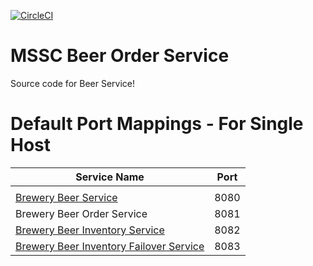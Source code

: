 [![CircleCI](https://circleci.com/gh/JulioAvalos/mssc-beer-order-service.svg?style=svg)](https://circleci.com/gh/JulioAvalos/mssc-beer-order-service)
# MSSC Beer Order Service

Source code for Beer Service!

# Default Port Mappings - For Single Host
| Service Name | Port | 
| --------| -----|
|  |  |
| [Brewery Beer Service](https://github.com/JulioAvalos/mssc-beer-service) | 8080 |
| Brewery Beer Order Service  | 8081 |
| [Brewery Beer Inventory Service](https://github.com/JulioAvalos/mssc-beer-inventory-service) | 8082 |
| [Brewery Beer Inventory Failover Service](https://github.com/JulioAvalos/mssc-inventory-failover) | 8083 |
